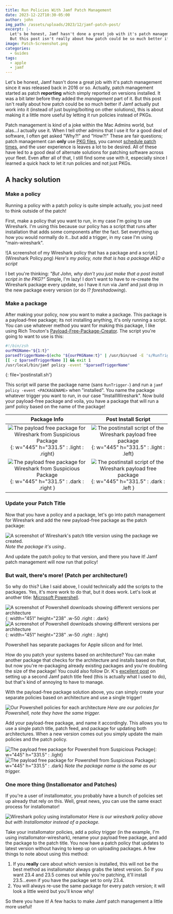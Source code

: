 ```yaml
---
title: Run Policies With Jamf Patch Management
date: 2023-12-22T10:30-05:00
author: john
img_path: /assets/uploads/2023/12/jamf-patch-post/
excerpt: |-
  Let's be honest, Jamf hasn't done a great job with it's patch management since it was released back in 2016 or so. Actually, patch management started as patch **reporting** which simply reported on versions installed. It was a bit later before they added the *management* part of it.  
  But this post isn't really about how patch could be so much better if Jamf actually put work into it (instead of just buying/bolting on other solutions), this is about making it a little more useful by letting it run policies instead of PKGs.
image: Patch-Screenshot.png
categories:
  - Guides
tags:
  - apple
  - jamf
---
```

Let's be honest, Jamf hasn't done a great job with it's patch management since it was released back in 2016 or so. Actually, patch management started as patch **reporting** which simply reported on versions installed. It was a bit later before they added the *management* part of it. But this post isn't really about how patch could be so much better if Jamf actually put work into it (instead of just buying/bolting on other solutions), this is about making it a little more useful by letting it run policies instead of PKGs.

Patch management is kind of a joke within the Mac Admins world, but alas...I actually use it. When I tell other admins that I use it for a good deal of software, I often get asked "Why?!" and "How?!" These are fair questions; patch management can **only** use [PKG files](https://ideas.jamf.com/ideas/JN-I-16682), you cannot [schedule patch times](https://ideas.jamf.com/ideas/JN-I-22463), and the user experience is leaves a lot to be desired. All of these have led to a good deal of alternate solutions for patching software across your fleet. Even after all of that, I still find some use with it, especially since I learned a quick hack to let it run policies and not just PKGs.

## A hacky solution

### Make a policy

Running a policy with a patch policy is quite simple actually, you just need to think outside of the patch!

First, make a policy that you want to run, in my case I'm going to use Wireshark. I'm using this because our policy has a script that runs after installation that adds some components after the fact. Set everything up how you would normally do it...but add a trigger, in my case I'm using "main-wireshark".

![A screenshot of my Wireshark policy that has a package and a script.](Wireshark Policy.png)
_Here's my policy, note that is has a package AND a script_

I bet you're thinking: *"But John, why don't you just make that a post install script in the PKG?"* Simple, I'm lazy! I don't want to have to re-create the Wireshark package every update, so I have it run via Jamf and just drop in the new package every version (or do I? *foreshadowing*).

### Make a package

After making your policy, now you want to make a package. This package is a payload-free package; its not installing anything, it's only running a script. You can use whatever method you want for making this package, I like using Rich Trouton's [Payload-Free-Package-Creator](https://github.com/rtrouton/Payload-Free-Package-Creator/). The script you're going to want to use is this:

```bash
#!/bin/zsh
ourPKGName="${1:t}"
parsedTriggerName=$(echo "${ourPKGName:t}" | /usr/bin/sed -E 's/RunTrigger-([^.]*)\.pkg.*/\1/g' )
[[ -z $parsedTriggerName ]] && exit 1
/usr/local/bin/jamf policy -event "$parsedTriggerName"
```
{: file='postinstall.sh'}

This script will parse the package name (sans `RunTrigger-`) and run a `jamf policy -event <PACKAGENAME>` when "installed". You name the package whatever trigger you want to run, in our case "InstallWireshark". Now build your payload-free package and voila, you have a package that will run a jamf policy based on the name of the package!

Package Info               |  Post Install Script
:-------------------------:|:-------------------------:
![The payload free package for Wireshark from Suspicious Package](Package-wireshark-light.png){: w="445" h="331.5" : .light : .right} | ![The postinstall script of the Wireshark payload free package](Package-script-wireshark-light.png){: w="445" h="331.5" : .light : .left}
![The payload free package for Wireshark from Suspicious Package](Package-wireshark-dark.png){: w="445" h="331.5" : .dark : .right } | ![The postinstall script of the Wireshark payload free package](Package-script-wireshark-dark.png){: w="445" h="331.5" : .dark : .left }

### Update your Patch Title

Now that you have a policy and a package, let's go into patch management for Wireshark and add the new payload-free package as the patch package:

![A screenshot of Wireshark's patch title version using the package we created.](Patch-wireshark.png)
_Note the package it's using.._

And update the patch policy to that version, and there you have it! Jamf patch management will now run that policy!

### But wait, there's more! (Patch per architecture!)

So why do this? Like I said above, I could technically add the scripts to the packages. Yes, it's more work to do that, but it does work. Let's look at another title: [Microsoft Powershell](https://github.com/PowerShell/PowerShell/releases/tag/v7.4.0).

![A screenshot of Powershell downloads showing different versions per architecture](powershell-downloads-dark.png){: width="451" height="238" .w-50 .right : .dark}
![A screenshot of Powershell downloads showing different versions per architecture](powershell-downloads-light.png){: width="451" height="238" .w-50 .right : .light}

Powershell has separate packages for Apple silicon and for Intel.

How do you patch your systems based on architecture? You can make another package that checks for the architecture and installs based on that, but now you're re-packaging already existing packages and you're doubling the size of the package! You could also follow Dr. K's [excellent post](https://www.modtitan.com/2023/08/using-patch-title-policies-installers.html) on setting up a second Jamf patch title feed (this is actually what I used to do), but that's kind of annoying to have to manage.  

With the payload-free package solution above, you can simply create your separate policies based on architecture and use a single trigger!

![Our Powershell policies for each architecture](Powershell-policies.png)
_Here are our policies for Powershell, note they have the same trigger._

Add your payload-free package, and name it accordingly. This allows you to use a single patch title, patch feed, and package for updating both architectures. When a new version comes out you simply update the main policies and the patch policy.

![The payload free package for Powershell from Suspicious Package](Package-powershell-light.png){: w="445" h="331.5" : .light}
![The payload free package for Powershell from Suspicious Package](Package-powershell-dark.png){: w="445" h="331.5" : .dark}
_Note the package name is the same as our trigger._

### One more thing (Installomator and Patches)

If you're a user of installomator, you probably have a bunch of policies set up already that rely on this.  Well, great news, you can use the same exact process for installomator!

![Wireshark policy using installomator](Installomator-Wireshark.png)
_Here is our wireshark policy above but with Installomator instead of a package._

Take your installomator policies, add a policy trigger (in the example, I'm using installomator-wireshark), rename your payload free package, and add the package to the patch title. You now have a patch policy that updates to latest version without having to keep up on uploading packages. A few things to note about using this method:

1. If you **really** care about which version is installed, this will not be the best method as installomator always grabs the latest version. So if you want 23.4 and 23.5 comes out while you're patching, it'll install 23.5...even if you have the package set to only 23.4.
2. You will always re-use the same package for every patch version; it will look a little weird but you'll know why!

So there you have it! A few hacks to make Jamf patch management a little more useful!
